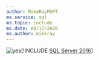 ```yaml
---
author: MikeRayMSFT
ms.service: sql
ms.topic: include
ms.date: 08/17/2020
ms.author: mikeray
---
```


<Token>![yes](../media/yes-icon.png)[!INCLUDE [SQL Server 2016](../sssql16-md.md)]</Token>